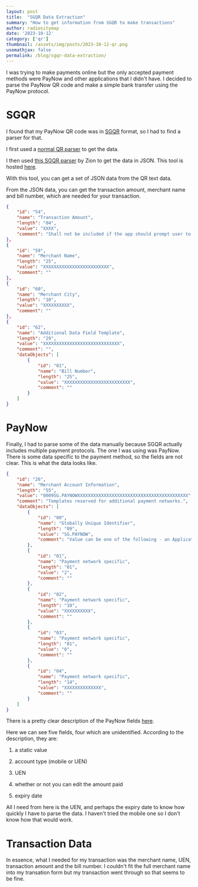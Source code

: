 ```yaml
---
layout: post
title:  "SGQR Data Extraction"
summary: "How to get information from SGQR to make transactions"
author: radiositymap
date: '2023-10-12'
category: ['qr']
thumbnail: /assets/img/posts/2023-10-12-qr.png
usemathjax: false
permalink: /blog/sgqr-data-extraction/
---
```


I was trying to make payments online but the only accepted payment methods were PayNow and other applications that I didn't have. I decided to parse the PayNow QR code and make a simple bank transfer using the PayNow protocol.

# SGQR

I found that my PayNow QR code was in [SGQR](https://www.mas.gov.sg/development/e-payments/sgqr) format, so I had to find a parser for that.

I first used a [normal QR parser](https://scanqr.org/) to get the data.

I then used [this SGQR parser](https://github.com/zionsg/sgqr-parser) by Zion to get the data in JSON. This tool is hosted [here](https://intzone.com/tools/sgqr).

With this tool, you can get a set of JSON data from the QR text data.

From the JSON data, you can get the transaction amount, merchant name and bill number, which are needed for your transaction.

```json
{
    "id": "54",
    "name": "Transaction Amount",
    "length": "04",
    "value": "XXXX",
    "comment": "Shall not be included if the app should prompt user to enter the amount to be paid to the Merchant."
},
{
    "id": "59",
    "name": "Merchant Name",
    "length": "25",
    "value": "XXXXXXXXXXXXXXXXXXXXXXXXX",
    "comment": ""
},
{
    "id": "60",
    "name": "Merchant City",
    "length": "10",
    "value": "XXXXXXXXXX",
    "comment": ""
},
{
    "id": "62",
    "name": "Additional Data Field Template",
    "length": "29",
    "value": "XXXXXXXXXXXXXXXXXXXXXXXXXXXXX",
    "comment": "",
    "dataObjects": [
        {
            "id": "01",
            "name": "Bill Number",
            "length": "25",
            "value": "XXXXXXXXXXXXXXXXXXXXXXXXX",
            "comment": ""
        }
    ]
}
```

# PayNow

Finally, I had to parse some of the data manually because SGQR actually includes multiple payment protocols. The one I was using was PayNow. There is some data specific to the payment method, so the fields are not clear. This is what the data looks like.

```json
{
    "id": "26",
    "name": "Merchant Account Information",
    "length": "55",
    "value": "0009SG.PAYNOWXXXXXXXXXXXXXXXXXXXXXXXXXXXXXXXXXXXXXXXXXX",
    "comment": "Templates reserved for additional payment networks.",
    "dataObjects": [
        {
            "id": "00",
            "name": "Globally Unique Identifier",
            "length": "09",
            "value": "SG.PAYNOW",
            "comment": "Value can be one of the following - an Application Identifier (AID), a UUID without hyphens, a reverse domain name."
        },
        {
            "id": "01",
            "name": "Payment network specific",
            "length": "01",
            "value": "2",
            "comment": ""
        },
        {
            "id": "02",
            "name": "Payment network specific",
            "length": "10",
            "value": "XXXXXXXXXX",
            "comment": ""
        },
        {
            "id": "03",
            "name": "Payment network specific",
            "length": "01",
            "value": "0",
            "comment": ""
        },
        {
            "id": "04",
            "name": "Payment network specific",
            "length": "14",
            "value": "XXXXXXXXXXXXXX",
            "comment": ""
        }
    ]
}
```

There is a pretty clear description of the PayNow fields [here](https://github.com/VirgilZhao/paynow#data-structure-of-the-generate-qr-code-string-content).

Here we can see five fields, four which are unidentified. According to the description, they are:

1. a static value

2. account type (mobile or UEN)

3. UEN

4. whether or not you can edit the amount paid

5. expiry date

All I need from here is the UEN, and perhaps the expiry date to know how quickly I have to parse the data. I haven't tried the mobile one so I don't know how that would work.

# Transaction Data

In essence, what I needed for my transaction was the merchant name, UEN, transaction amount and the bill number. I couldn't fit the full merchant name into my transation form but my transaction went through so that seems to be fine.
